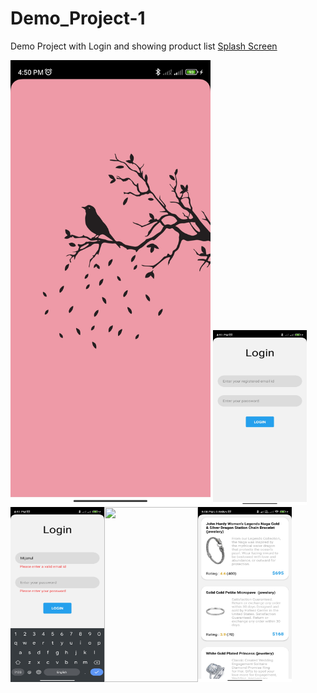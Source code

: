 # Demo_Project-1
Demo Project with Login and showing product list
[Splash Screen](Readme-source/0.jpg)

<img src="Readme-source/0.jpg" width="320"/> <img src="Readme-source/1.jpg" width="150" height="280" /><img src="Readme-source/2.jpg" width="150" height="280" /><img src="Readme-source/3.jpg" width="150" height="280" /><img src="Readme-source/4.jpg" width="150" height="280" />
